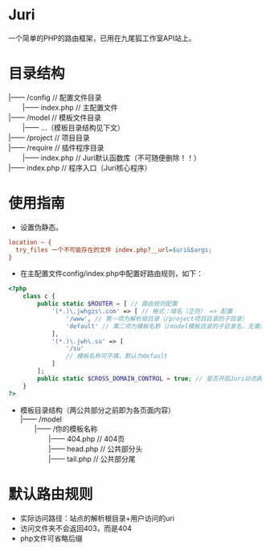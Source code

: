 # Juri
一个简单的PHP的路由框架，已用在九尾狐工作室API站上。

# 目录结构
|—— /config // 配置文件目录  
&emsp;&emsp;|—— index.php // 主配置文件  
|—— /model // 模板文件目录  
&emsp;&emsp;|—— ...（模板目录结构见下文）  
|—— /project // 项目目录  
|—— /require // 插件程序目录  
&emsp;&emsp;|—— index.php // Juri默认函数库（不可随便删除！！）  
|—— index.php // 程序入口（Juri核心程序）  

# 使用指南
* 设置伪静态。
```ini
location ~ {
  try_files 一个不可能存在的文件 index.php?__url=$uri&$args;
}
```
* 在主配置文件config/index.php中配置好路由规则，如下：
```php
<?php
    class c {
        public static $ROUTER = [ // 路由规则配置
            '(*.)\.jwhgzs\.com' => [ // 格式：域名（正则） => 配置
                '/www', // 第一项为解析根目录（/project项目目录的子目录）
                'default' // 第二项为模板名称（/model模板目录的子目录名，无需加/）
            ],
            '(*.)\.jwh\.su' => [
                '/su'
                // 模板名称可不填，默认为default
            ]
        ];
        public static $CROSS_DOMAIN_CONTROL = true; // 是否开启Juri动态跨域设置（默认允许在上面的$ROUTER中指定的域名跨域）
    }
?>
```
* 模板目录结构（两公共部分之前即为各页面内容）  
|—— /model  
&emsp;&emsp;|—— /你的模板名称  
&emsp;&emsp;&emsp;&emsp;|—— 404.php // 404页  
&emsp;&emsp;&emsp;&emsp;|—— head.php // 公共部分头  
&emsp;&emsp;&emsp;&emsp;|—— tail.php // 公共部分尾  
# 默认路由规则
* 实际访问路径：站点的解析根目录+用户访问的uri
* 访问文件夹不会返回403，而是404
* php文件可省略后缀
